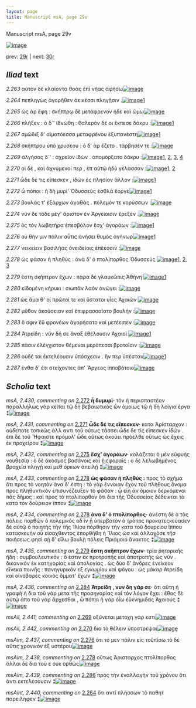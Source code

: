 ```yaml
---
layout: page
title: Manuscript msA, page 29v
---
```


Manuscript msA, page 29v

[![image](http://www.homermultitext.org/iipsrv?OBJ=IIP,1.0&FIF=/project/homer/pyramidal/deepzoom/hmt/vaimg/2017a/VA029VN_0531.tif&WID=100&CVT=JPEG)](http://www.homermultitext.org/ict2/?urn=urn:cite2:hmt:vaimg.2017a:VA029VN_0531)

prev:  [29r](../29r) | next:  [30r](../30r)

## *Iliad* text

*2.263* <a id="2.263"/> αὐτὸν δὲ κλαίοντα θοὰς ἐπὶ νῆας ἀφήσω[![image](http://www.homermultitext.org/iipsrv?OBJ=IIP,1.0&FIF=/project/homer/pyramidal/deepzoom/hmt/vaimg/2017a/VA029VN_0531.tif&RGN=0.491,0.2044,0.33,0.0346&WID=1000&CVT=JPEG)](http://www.homermultitext.org/ict2/?urn=urn:cite2:hmt:vaimg.2017a:VA029VN_0531@0.491,0.2044,0.33,0.0346)

*2.264* <a id="2.264"/> πεπληγὼς ἀγορῆθεν ἀεικέσσι πληγῇσιν .[![image](http://www.homermultitext.org/iipsrv?OBJ=IIP,1.0&FIF=/project/homer/pyramidal/deepzoom/hmt/vaimg/2017a/VA029VN_0531.tif&RGN=0.497,0.2374,0.321,0.0188&WID=1000&CVT=JPEG)](http://www.homermultitext.org/ict2/?urn=urn:cite2:hmt:vaimg.2017a:VA029VN_0531@0.497,0.2374,0.321,0.0188)[1](#msAint_2.440)

*2.265* <a id="2.265"/> ὡς ὰρ ἔφη : σκήπτρῳ δὲ μετάφρενον ἠδὲ καὶ ὤμω[![image](http://www.homermultitext.org/iipsrv?OBJ=IIP,1.0&FIF=/project/homer/pyramidal/deepzoom/hmt/vaimg/2017a/VA029VN_0531.tif&RGN=0.497,0.2509,0.355,0.0255&WID=1000&CVT=JPEG)](http://www.homermultitext.org/ict2/?urn=urn:cite2:hmt:vaimg.2017a:VA029VN_0531@0.497,0.2509,0.355,0.0255)

*2.266* <a id="2.266"/> πλῆξεν : ὁ δ`' ἰ̈δνώθη : θαλερὸν δέ οι ἔκπεσε δάκρυ :[![image](http://www.homermultitext.org/iipsrv?OBJ=IIP,1.0&FIF=/project/homer/pyramidal/deepzoom/hmt/vaimg/2017a/VA029VN_0531.tif&RGN=0.495,0.2712,0.369,0.024&WID=1000&CVT=JPEG)](http://www.homermultitext.org/ict2/?urn=urn:cite2:hmt:vaimg.2017a:VA029VN_0531@0.495,0.2712,0.369,0.024)[1](#msA_2.424)

*2.267* <a id="2.267"/> σμῶδιξ δ' αἱματόεσσα μεταφρένου ἐξυπανέστη[![image](http://www.homermultitext.org/iipsrv?OBJ=IIP,1.0&FIF=/project/homer/pyramidal/deepzoom/hmt/vaimg/2017a/VA029VN_0531.tif&RGN=0.498,0.2908,0.35,0.024&WID=1000&CVT=JPEG)](http://www.homermultitext.org/ict2/?urn=urn:cite2:hmt:vaimg.2017a:VA029VN_0531@0.498,0.2908,0.35,0.024)[1](#msA_2.425)

*2.268* <a id="2.268"/> σκήπτρου ὑπὸ χρυσέου : ὁ δ' ὰρ ἕζετο . τάρβησέν τε :[![image](http://www.homermultitext.org/iipsrv?OBJ=IIP,1.0&FIF=/project/homer/pyramidal/deepzoom/hmt/vaimg/2017a/VA029VN_0531.tif&RGN=0.501,0.3095,0.354,0.0218&WID=1000&CVT=JPEG)](http://www.homermultitext.org/ict2/?urn=urn:cite2:hmt:vaimg.2017a:VA029VN_0531@0.501,0.3095,0.354,0.0218)

*2.269* <a id="2.269"/> ἀλγήσας δ`' : ἀχρεῖον ἰ̈δὼν . ἀπομόρξατο δάκρυ :[![image](http://www.homermultitext.org/iipsrv?OBJ=IIP,1.0&FIF=/project/homer/pyramidal/deepzoom/hmt/vaimg/2017a/VA029VN_0531.tif&RGN=0.501,0.3276,0.354,0.0218&WID=1000&CVT=JPEG)](http://www.homermultitext.org/ict2/?urn=urn:cite2:hmt:vaimg.2017a:VA029VN_0531@0.501,0.3276,0.354,0.0218)[1](#msAil_2.441), [2](#msA_2.426), [3](#msA_2.427), [4](#msA_2.428)

*2.270* <a id="2.270"/> οἱ δὲ , καὶ ἀχνύμενοί περ , ἐπ αὐτῷ ἡδὺ γέλασσαν :[![image](http://www.homermultitext.org/iipsrv?OBJ=IIP,1.0&FIF=/project/homer/pyramidal/deepzoom/hmt/vaimg/2017a/VA029VN_0531.tif&RGN=0.502,0.3449,0.355,0.0248&WID=1000&CVT=JPEG)](http://www.homermultitext.org/ict2/?urn=urn:cite2:hmt:vaimg.2017a:VA029VN_0531@0.502,0.3449,0.355,0.0248)[1](#msA_2.429), [2](#msAil_2.442)

*2.271* <a id="2.271"/> ὧδε δέ τις εἴπεσκεν , ἰδὼν ἐς πλησίον ἄλλον :[![image](http://www.homermultitext.org/iipsrv?OBJ=IIP,1.0&FIF=/project/homer/pyramidal/deepzoom/hmt/vaimg/2017a/VA029VN_0531.tif&RGN=0.504,0.3651,0.323,0.021&WID=1000&CVT=JPEG)](http://www.homermultitext.org/ict2/?urn=urn:cite2:hmt:vaimg.2017a:VA029VN_0531@0.504,0.3651,0.323,0.021)[1](#msA_2.431)

*2.272* <a id="2.272"/> ὦ πόποι : ῆ δὴ μυρί' Ὀδυσσεὺς ἐσθλὰ ἔοργε[![image](http://www.homermultitext.org/iipsrv?OBJ=IIP,1.0&FIF=/project/homer/pyramidal/deepzoom/hmt/vaimg/2017a/VA029VN_0531.tif&RGN=0.501,0.3817,0.319,0.024&WID=1000&CVT=JPEG)](http://www.homermultitext.org/ict2/?urn=urn:cite2:hmt:vaimg.2017a:VA029VN_0531@0.501,0.3817,0.319,0.024)[1](#msA_2.430)

*2.273* <a id="2.273"/> βουλάς τ' ἐξάρχων ἀγαθὰς . πόλεμόν τε κορύσσων :[![image](http://www.homermultitext.org/iipsrv?OBJ=IIP,1.0&FIF=/project/homer/pyramidal/deepzoom/hmt/vaimg/2017a/VA029VN_0531.tif&RGN=0.505,0.4057,0.346,0.0203&WID=1000&CVT=JPEG)](http://www.homermultitext.org/ict2/?urn=urn:cite2:hmt:vaimg.2017a:VA029VN_0531@0.505,0.4057,0.346,0.0203)

*2.274* <a id="2.274"/> νῦν δὲ τόδε μέγ' ἄριστον ἐν Ἀργείοισιν ἔρεξεν .[![image](http://www.homermultitext.org/iipsrv?OBJ=IIP,1.0&FIF=/project/homer/pyramidal/deepzoom/hmt/vaimg/2017a/VA029VN_0531.tif&RGN=0.508,0.4215,0.334,0.0233&WID=1000&CVT=JPEG)](http://www.homermultitext.org/ict2/?urn=urn:cite2:hmt:vaimg.2017a:VA029VN_0531@0.508,0.4215,0.334,0.0233)

*2.275* <a id="2.275"/> ὃς τὸν λωβητῆρα ἐπεσβόλον ἔσχ' ἀγοράων :[![image](http://www.homermultitext.org/iipsrv?OBJ=IIP,1.0&FIF=/project/homer/pyramidal/deepzoom/hmt/vaimg/2017a/VA029VN_0531.tif&RGN=0.509,0.438,0.301,0.0248&WID=1000&CVT=JPEG)](http://www.homermultitext.org/ict2/?urn=urn:cite2:hmt:vaimg.2017a:VA029VN_0531@0.509,0.438,0.301,0.0248)[1](#msA_2.432)

*2.276* <a id="2.276"/> οὐ θήν μιν πάλιν αὖτις ἀνήσει θυμὸς ἀγήνωρ[![image](http://www.homermultitext.org/iipsrv?OBJ=IIP,1.0&FIF=/project/homer/pyramidal/deepzoom/hmt/vaimg/2017a/VA029VN_0531.tif&RGN=0.504,0.4606,0.34,0.0218&WID=1000&CVT=JPEG)](http://www.homermultitext.org/ict2/?urn=urn:cite2:hmt:vaimg.2017a:VA029VN_0531@0.504,0.4606,0.34,0.0218)[1](#msAim_2.437)

*2.277* <a id="2.277"/> νεικείειν βασιλῆας ὀνειδείοις ἐπέεσσιν :[![image](http://www.homermultitext.org/iipsrv?OBJ=IIP,1.0&FIF=/project/homer/pyramidal/deepzoom/hmt/vaimg/2017a/VA029VN_0531.tif&RGN=0.501,0.4786,0.315,0.024&WID=1000&CVT=JPEG)](http://www.homermultitext.org/ict2/?urn=urn:cite2:hmt:vaimg.2017a:VA029VN_0531@0.501,0.4786,0.315,0.024)

*2.278* <a id="2.278"/> ὡς φάσαν ἡ πληθύς : ἀνὰ δ' ὁ πτολίπορθος Ὀδυσσεὺς 				[![image](http://www.homermultitext.org/iipsrv?OBJ=IIP,1.0&FIF=/project/homer/pyramidal/deepzoom/hmt/vaimg/2017a/VA029VN_0531.tif&RGN=0.499,0.4959,0.377,0.024&WID=1000&CVT=JPEG)](http://www.homermultitext.org/ict2/?urn=urn:cite2:hmt:vaimg.2017a:VA029VN_0531@0.499,0.4959,0.377,0.024)[1](#msAim_2.438), [2](#msA_2.434), [3](#msA_2.433)

*2.279* <a id="2.279"/> ἔστη σκῆπτρον ἔχων : παρα δὲ γλαυκῶπις Ἀθήνη 				[![image](http://www.homermultitext.org/iipsrv?OBJ=IIP,1.0&FIF=/project/homer/pyramidal/deepzoom/hmt/vaimg/2017a/VA029VN_0531.tif&RGN=0.508,0.5169,0.356,0.0218&WID=1000&CVT=JPEG)](http://www.homermultitext.org/ict2/?urn=urn:cite2:hmt:vaimg.2017a:VA029VN_0531@0.508,0.5169,0.356,0.0218)[1](#msA_2.435)

*2.280* <a id="2.280"/> εἰδομένη κήρυκι : σιωπᾶν λαὸν ἀνώγει :[![image](http://www.homermultitext.org/iipsrv?OBJ=IIP,1.0&FIF=/project/homer/pyramidal/deepzoom/hmt/vaimg/2017a/VA029VN_0531.tif&RGN=0.507,0.5334,0.323,0.0218&WID=1000&CVT=JPEG)](http://www.homermultitext.org/ict2/?urn=urn:cite2:hmt:vaimg.2017a:VA029VN_0531@0.507,0.5334,0.323,0.0218)

*2.281* <a id="2.281"/> ὡς ἅμα θ' οἱ πρῶτοί τε καὶ ὕστατοι υἷες Ἀχαιῶν 				[![image](http://www.homermultitext.org/iipsrv?OBJ=IIP,1.0&FIF=/project/homer/pyramidal/deepzoom/hmt/vaimg/2017a/VA029VN_0531.tif&RGN=0.507,0.553,0.356,0.0218&WID=1000&CVT=JPEG)](http://www.homermultitext.org/ict2/?urn=urn:cite2:hmt:vaimg.2017a:VA029VN_0531@0.507,0.553,0.356,0.0218)

*2.282* <a id="2.282"/> μῦθον ἀκούσειαν καὶ ἐπιφρασσαίατο βουλήν :[![image](http://www.homermultitext.org/iipsrv?OBJ=IIP,1.0&FIF=/project/homer/pyramidal/deepzoom/hmt/vaimg/2017a/VA029VN_0531.tif&RGN=0.514,0.5718,0.324,0.0255&WID=1000&CVT=JPEG)](http://www.homermultitext.org/ict2/?urn=urn:cite2:hmt:vaimg.2017a:VA029VN_0531@0.514,0.5718,0.324,0.0255)

*2.283* <a id="2.283"/> ὅ σφιν ἔϋ φρονέων ἀγορήσατο καὶ μετέειπεν :[![image](http://www.homermultitext.org/iipsrv?OBJ=IIP,1.0&FIF=/project/homer/pyramidal/deepzoom/hmt/vaimg/2017a/VA029VN_0531.tif&RGN=0.513,0.5905,0.332,0.0248&WID=1000&CVT=JPEG)](http://www.homermultitext.org/ict2/?urn=urn:cite2:hmt:vaimg.2017a:VA029VN_0531@0.513,0.5905,0.332,0.0248)

*2.284* <a id="2.284"/> Ἀτρείδη : νῦν δή σε ἄναξ 					ἐθέλουσιν Ἀχαιοὶ 				[![image](http://www.homermultitext.org/iipsrv?OBJ=IIP,1.0&FIF=/project/homer/pyramidal/deepzoom/hmt/vaimg/2017a/VA029VN_0531.tif&RGN=0.507,0.6086,0.335,0.024&WID=1000&CVT=JPEG)](http://www.homermultitext.org/ict2/?urn=urn:cite2:hmt:vaimg.2017a:VA029VN_0531@0.507,0.6086,0.335,0.024)[1](#msA_2.436)

*2.285* <a id="2.285"/> πᾶσιν ἐλέγχιστον θέμεναι μερόπεσσι βροτοῖσιν :[![image](http://www.homermultitext.org/iipsrv?OBJ=IIP,1.0&FIF=/project/homer/pyramidal/deepzoom/hmt/vaimg/2017a/VA029VN_0531.tif&RGN=0.509,0.6243,0.353,0.027&WID=1000&CVT=JPEG)](http://www.homermultitext.org/ict2/?urn=urn:cite2:hmt:vaimg.2017a:VA029VN_0531@0.509,0.6243,0.353,0.027)

*2.286* <a id="2.286"/> οὐδέ τοι ἐκτελέουσιν ὑπόσχεσιν . ἥν περ ὑπέσταν[![image](http://www.homermultitext.org/iipsrv?OBJ=IIP,1.0&FIF=/project/homer/pyramidal/deepzoom/hmt/vaimg/2017a/VA029VN_0531.tif&RGN=0.517,0.6446,0.351,0.0278&WID=1000&CVT=JPEG)](http://www.homermultitext.org/ict2/?urn=urn:cite2:hmt:vaimg.2017a:VA029VN_0531@0.517,0.6446,0.351,0.0278)[1](#msAim_2.439)

*2.287* <a id="2.287"/> ἐνθα δ' έτι στείχοντες ἀπ' Ἄργεος ἱπποβότοιο[![image](http://www.homermultitext.org/iipsrv?OBJ=IIP,1.0&FIF=/project/homer/pyramidal/deepzoom/hmt/vaimg/2017a/VA029VN_0531.tif&RGN=0.517,0.6649,0.324,0.0248&WID=1000&CVT=JPEG)](http://www.homermultitext.org/ict2/?urn=urn:cite2:hmt:vaimg.2017a:VA029VN_0531@0.517,0.6649,0.324,0.0248)

## *Scholia* text

*msA, 2.430, commenting on* [2.272](#2.272)  <a id="msA_2.430"/> **ἦ δυμυρί·** τὸν ἠ περισπαστέον παραλλήλως γὰρ κεῖται τῷ δὴ βεβαιωτικὸς ὦν ὁμοίως τῷ ἠ δὴ λοίγια ἔργα ⁑[![image](http://www.homermultitext.org/iipsrv?OBJ=IIP,1.0&FIF=/project/homer/pyramidal/deepzoom/hmt/vaimg/2017a/VA029VN_0531.tif&RGN=0.218,0.414,0.2223,0.051&WID=1000&CVT=JPEG)](http://www.homermultitext.org/ict2/?urn=urn:cite2:hmt:vaimg.2017a:VA029VN_0531@0.218,0.414,0.2223,0.051)

*msA, 2.431, commenting on* [2.271](#2.271)  <a id="msA_2.431"/> **ὦδε δέ τις εἴπεσκεν·** κατα Ἀρίσταρχον : οὐδεποτε τοπικῶς ἀλλ αντι τοῦ ούτως τάσσει ὦδε δε τίς εἴπεσκεν ἰδών . ἐπι δὲ τοῦ Ἤφαιστε πρόμολ' ὦδε οὕτως ἀκούει πρόελθε οὕτως ὡς ἔχεις ἐκ προχείρου ⁑[![image](http://www.homermultitext.org/iipsrv?OBJ=IIP,1.0&FIF=/project/homer/pyramidal/deepzoom/hmt/vaimg/2017a/VA029VN_0531.tif&RGN=0.2203,0.4483,0.218,0.075&WID=1000&CVT=JPEG)](http://www.homermultitext.org/ict2/?urn=urn:cite2:hmt:vaimg.2017a:VA029VN_0531@0.2203,0.4483,0.218,0.075)

*msA, 2.432, commenting on* [2.275](#2.275)  <a id="msA_2.432"/> **ἔσχ' ἀγοράων·** κολάζεται ὁ μὲν εὐφυὴς νουθεσίᾳ : ὁ δὲ ἅκοσμος βασάνοις καὶ ἐιςφοραῖς : ὁ δὲ λελωβημένος βραχεῖα πληγῇ καὶ μεθ όρκων ἀπειλῇ ⁑[![image](http://www.homermultitext.org/iipsrv?OBJ=IIP,1.0&FIF=/project/homer/pyramidal/deepzoom/hmt/vaimg/2017a/VA029VN_0531.tif&RGN=0.2217,0.5149,0.2163,0.054&WID=1000&CVT=JPEG)](http://www.homermultitext.org/ict2/?urn=urn:cite2:hmt:vaimg.2017a:VA029VN_0531@0.2217,0.5149,0.2163,0.054)

*msA, 2.433, commenting on* [2.278](#2.278)  <a id="msA_2.433"/> **ὼς φάσαν ἡ πληθὺς :** προς τὸ σχῆμα ὅτι προς τὸ νοητὸν ἀνα δ' ἐστη : τὸ γὰρ ἔννοιαν ἔχον τοῦ πλήθους ὄνομα προς πληθυντικὸν ἐπισυνέζευξεν τὸ φάσαν : ᾧ εἴη ἂν ὅμοιον δερκόμενοι πᾶς δῆμος : καὶ προς τὸ πτολίπορθον ὅτι δια τῆς Ὀδυσσείας δέδεικται τὰ κατὰ τὸν δούρειον ἵππον ⁑[![image](http://www.homermultitext.org/iipsrv?OBJ=IIP,1.0&FIF=/project/homer/pyramidal/deepzoom/hmt/vaimg/2017a/VA029VN_0531.tif&RGN=0.2067,0.5574,0.237,0.092&WID=1000&CVT=JPEG)](http://www.homermultitext.org/ict2/?urn=urn:cite2:hmt:vaimg.2017a:VA029VN_0531@0.2067,0.5574,0.237,0.092)

*msA, 2.434, commenting on* [2.278](#2.278)  <a id="msA_2.434"/> **ἀνα δ' ὁ πτολίπορθος·** ἀνέστη δὲ ὁ τὰς πόλεις πορθῶν ὁ πολεμικὸς οδ ἵν ᾖ ὑπερβατὸν ὁ τρόπος προκατεςκεύασεν δὲ αὐτῷ ὁ ποιητὴς τὴν τῆς Ἰλίου πόρθησιν τὴν κατα τοῦ δουρείου ἵππου κατασκευὴν οὗ εἰσαχθεντος ἐπορθὴθη ἡ Ἴλιος ὡσ καὶ ἀλλαχόσε τῆσ ποιήσεως φησὶ σῂ δ' εἴλω βουλῂ πόλεις Πριάμοιο ἄνακτος ⁑[![image](http://www.homermultitext.org/iipsrv?OBJ=IIP,1.0&FIF=/project/homer/pyramidal/deepzoom/hmt/vaimg/2017a/VA029VN_0531.tif&RGN=0.2237,0.6403,0.46,0.0835&WID=1000&CVT=JPEG)](http://www.homermultitext.org/ict2/?urn=urn:cite2:hmt:vaimg.2017a:VA029VN_0531@0.2237,0.6403,0.46,0.0835)

*msA, 2.435, commenting on* [2.279](#2.279)  <a id="msA_2.435"/> **ἔστη σκῆπτρον ἔχων·** τρία ῥητορικῆς ἤδη : συμβουλευτικόν : ὅ ἐστιν ἐκ προτροπῆς καὶ ἀποτροπῆς ὡς νῦν . δικανικόν ἐκ κατηγορίας καὶ ἀπολογίας . ὡς δύο δ' ἄνδρες ἐνείκεον εἵνεκα ποινῆς : πανηγυρικόν εξ εγκωμίου καὶ ψόγου : ὡς μάκαρ Ατρείδη καὶ οἱνοβαρὲς κοινὸς ὄμματ' ἔχων ⁑[![image](http://www.homermultitext.org/iipsrv?OBJ=IIP,1.0&FIF=/project/homer/pyramidal/deepzoom/hmt/vaimg/2017a/VA029VN_0531.tif&RGN=0.2393,0.6949,0.6077,0.0696&WID=1000&CVT=JPEG)](http://www.homermultitext.org/ict2/?urn=urn:cite2:hmt:vaimg.2017a:VA029VN_0531@0.2393,0.6949,0.6077,0.0696)

*msA, 2.436, commenting on* [2.284](#2.284)  <a id="msA_2.436"/> **Ἀτρείδη , νυν δη γάρ σε·** ὅτι αὕτη ἡ γραφὴ ἡ δια τοῦ γὰρ μετα τῆς προσηγορίας καὶ τὸν λόγον ἔχει : ἔθος δὲ αὐτῷ ἀπο τοῦ γάρ ἄρχεσθαι , ὧ πόποι ῆ γὰρ ὀΐω ἐϋκνημιδας Ἀχαιούς ⁑[![image](http://www.homermultitext.org/iipsrv?OBJ=IIP,1.0&FIF=/project/homer/pyramidal/deepzoom/hmt/vaimg/2017a/VA029VN_0531.tif&RGN=0.2497,0.7302,0.612,0.0466&WID=1000&CVT=JPEG)](http://www.homermultitext.org/ict2/?urn=urn:cite2:hmt:vaimg.2017a:VA029VN_0531@0.2497,0.7302,0.612,0.0466)

*msAil, 2.441, commenting on* [2.269](#2.269)  <a id="msAil_2.441"/> οξύνεται μετοχη γάρ εστι[![image](http://www.homermultitext.org/iipsrv?OBJ=IIP,1.0&FIF=/project/homer/pyramidal/deepzoom/hmt/vaimg/2017a/VA029VN_0531.tif&RGN=0.652,0.3194,0.1017,0.0135&WID=1000&CVT=JPEG)](http://www.homermultitext.org/ict2/?urn=urn:cite2:hmt:vaimg.2017a:VA029VN_0531@0.652,0.3194,0.1017,0.0135)

*msAil, 2.442, commenting on* [2.270](#2.270)  <a id="msAil_2.442"/> δια τὸ θέλειν ὑποστρέψαι[![image](http://www.homermultitext.org/iipsrv?OBJ=IIP,1.0&FIF=/project/homer/pyramidal/deepzoom/hmt/vaimg/2017a/VA029VN_0531.tif&RGN=0.5823,0.3424,0.0937,0.0115&WID=1000&CVT=JPEG)](http://www.homermultitext.org/ict2/?urn=urn:cite2:hmt:vaimg.2017a:VA029VN_0531@0.5823,0.3424,0.0937,0.0115)

*msAim, 2.437, commenting on* [2.276](#2.276)  <a id="msAim_2.437"/> ὅτι τὸ μεν πάλιν εἰς τοῦπίσω τὸ δὲ αῦτις χρονικὸν ἐξ υστέρου[![image](http://www.homermultitext.org/iipsrv?OBJ=IIP,1.0&FIF=/project/homer/pyramidal/deepzoom/hmt/vaimg/2017a/VA029VN_0531.tif&RGN=0.429,0.4666,0.0633,0.0481&WID=1000&CVT=JPEG)](http://www.homermultitext.org/ict2/?urn=urn:cite2:hmt:vaimg.2017a:VA029VN_0531@0.429,0.4666,0.0633,0.0481)

*msAim, 2.438, commenting on* [2.278](#2.278)  <a id="msAim_2.438"/> οὕτως Ἀρισταρχος πτολίπορθος ἄλλοι δὲ δια τοῦ ε οὐκ ορθῶς[![image](http://www.homermultitext.org/iipsrv?OBJ=IIP,1.0&FIF=/project/homer/pyramidal/deepzoom/hmt/vaimg/2017a/VA029VN_0531.tif&RGN=0.4337,0.5139,0.068,0.0378&WID=1000&CVT=JPEG)](http://www.homermultitext.org/ict2/?urn=urn:cite2:hmt:vaimg.2017a:VA029VN_0531@0.4337,0.5139,0.068,0.0378)

*msAim, 2.439, commenting on* [2.286](#2.286)  <a id="msAim_2.439"/> προς τὴν ἐναλλαγὴν τοῦ χρόνου ὅτι ἀντι εκτελέσουσιν ⁑[![image](http://www.homermultitext.org/iipsrv?OBJ=IIP,1.0&FIF=/project/homer/pyramidal/deepzoom/hmt/vaimg/2017a/VA029VN_0531.tif&RGN=0.4463,0.6598,0.1133,0.0416&WID=1000&CVT=JPEG)](http://www.homermultitext.org/ict2/?urn=urn:cite2:hmt:vaimg.2017a:VA029VN_0531@0.4463,0.6598,0.1133,0.0416)

*msAint, 2.440, commenting on* [2.264](#2.264)  <a id="msAint_2.440"/> ὅτι αντὶ πλήσσων τὸ παθητ παρειληφεν ⁑[![image](http://www.homermultitext.org/iipsrv?OBJ=IIP,1.0&FIF=/project/homer/pyramidal/deepzoom/hmt/vaimg/2017a/VA029VN_0531.tif&RGN=0.806,0.2145,0.077,0.0373&WID=1000&CVT=JPEG)](http://www.homermultitext.org/ict2/?urn=urn:cite2:hmt:vaimg.2017a:VA029VN_0531@0.806,0.2145,0.077,0.0373)
